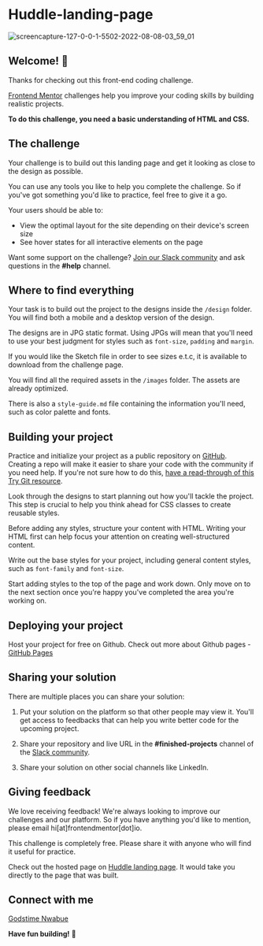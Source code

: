 # Huddle-landing-page

![screencapture-127-0-0-1-5502-2022-08-08-03_59_01](https://user-images.githubusercontent.com/57639474/183329781-bec8e778-b3b2-4c9e-b1bd-6109b7e7ef9c.png)




## Welcome! 👋

Thanks for checking out this front-end coding challenge.

[Frontend Mentor](https://www.frontendmentor.io) challenges help you improve your coding skills by building realistic projects.

**To do this challenge, you need a basic understanding of HTML and CSS.**

## The challenge

Your challenge is to build out this landing page and get it looking as close to the design as possible.

You can use any tools you like to help you complete the challenge. So if you've got something you'd like to practice, feel free to give it a go.

Your users should be able to: 

- View the optimal layout for the site depending on their device's screen size
- See hover states for all interactive elements on the page

Want some support on the challenge? [Join our Slack community](https://www.frontendmentor.io/slack) and ask questions in the **#help** channel.

## Where to find everything

Your task is to build out the project to the designs inside the `/design` folder. You will find both a mobile and a desktop version of the design. 

The designs are in JPG static format. Using JPGs will mean that you'll need to use your best judgment for styles such as `font-size`, `padding` and `margin`. 

If you would like the Sketch file in order to see sizes e.t.c, it is available to download from the challenge page.

You will find all the required assets in the `/images` folder. The assets are already optimized.

There is also a `style-guide.md` file containing the information you'll need, such as color palette and fonts.

## Building your project

Practice and initialize your project as a public repository on [GitHub](https://github.com/). Creating a repo will make it easier to share your code with the community if you need help. If you're not sure how to do this, [have a read-through of this Try Git resource](https://try.github.io/).

Look through the designs to start planning out how you'll tackle the project. This step is crucial to help you think ahead for CSS classes to create reusable styles.

Before adding any styles, structure your content with HTML. Writing your HTML first can help focus your attention on creating well-structured content.

Write out the base styles for your project, including general content styles, such as `font-family` and `font-size`.

Start adding styles to the top of the page and work down. Only move on to the next section once you're happy you've completed the area you're working on.

## Deploying your project

Host your project for free on Github. Check out more about Github pages - [GitHub Pages](https://pages.github.com/)

## Sharing your solution

There are multiple places you can share your solution:

1. Put your solution on the platform so that other people may view it. You'll get access to feedbacks that can help you write better code for the upcoming project.

2. Share your repository and live URL in the **#finished-projects** channel of the [Slack community](https://www.frontendmentor.io/slack). 

3. Share your solution on other social channels like LinkedIn.


## Giving feedback

We love receiving feedback! We're always looking to improve our challenges and our platform. So if you have anything you'd like to mention, please email hi[at]frontendmentor[dot]io.

This challenge is completely free. Please share it with anyone who will find it useful for practice.

Check out the hosted page on [Huddle landing page](https://godstimenwabue.github.io/Huddle-landing-page/). It would take you directly to the page that was built.

## Connect with me

[Godstime Nwabue](https://linktr.ee/godstimenwabue)


**Have fun building!** 🚀

